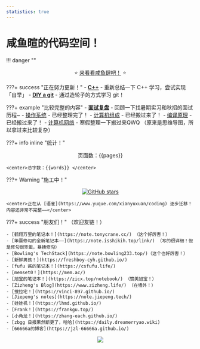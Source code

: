 ```yaml
---
statistics: true
---
```


# 咸鱼暄的代码空间！

!!! danger ""
    <center> ⭐ [来看看咸鱼肆吧！](https://github.com/SaltyfishShop) ⭐ </center>
    
???+ success "正在努力更新！"
    - [**C++**](cpp/cpp_restart/index.md) - 重新总结一下 C++ 学习，尝试实现「自举」
    - [**DIY a git**](git/index.md) - 通过造轮子的方式学习 git！

???+ example "比较完整的内容"
    - [**面试复盘**](interviews/overview.md) - 回顾一下找暑期实习和秋招的面试历程~
    - [操作系统](核心知识/os/I_overview/1_intro/) - 已经整理完了！
    - [计算机组成](computer_organization/index.md) - 已经搬过来了！
    - [编译原理](compile_principle/) - 已经搬过来了！
    - [计算机网络](https://www.yuque.com/xianyuxuan/coding/network) - 寒假整理一下搬过来QWQ （原来是思维导图，所以拿过来比较复杂）

???+ info inline "统计！"
    <center>页面数：{{pages}} </center>
    
    <center>总字数：{{words}} </center>

???+ Warning "施工中！" 
    <center>[![GitHub stars](https://img.shields.io/github/stars/xuan-insr/xuan-insr.github.io.svg?style=social&label=Stars)](https://github.com/xuan-insr/xuan-insr.github.io)</center>

    <center>正在从 [语雀](https://www.yuque.com/xianyuxuan/coding) 逐步迁移！内容还非常不完整——</center>

???+ success "朋友们！"
    （欢迎友链！）

    - [鹤翔万里的笔记本！](https://note.tonycrane.cc/) （这个好厉害！）
    - [笨蛋修勾的全新笔记本——](https://note.isshikih.top/link/) （写的很详细！但是修勾很笨蛋，暴揍修勾）
    - [Bowling's TechStack](https://note.bowling233.top/)（这个也好厉害！）
    - [新鲜男孩！](https://freshboy-cyh.github.io/) 
    - [fufu 酱的笔记本！](https://csfufu.life/)
    - [memset0！](https://mem.ac/)
    - [旭宝的笔记本！](https://zicx.top/notebook/) （赞美旭宝！）
    - [Zizheng's Blog](https://www.zizheng.life/) （在墙外！）
    - [搜拉宅！](https://vinci-897.github.io/)
    - [Jiepeng's notes](https://note.jiepeng.tech/)
    - [娃娃机！](https://lhmd.github.io/)
    - [Frank！](https://frankgu.top/)
    - [小角龙！](https://zhang-each.github.io/)
    - [zbgg 日报果然断更了，哈哈](https://daily.dreamerryao.wiki)
    - [66666a的博客](https://jzl-66666a.github.io/)
    
<center><img src="index.assets/image.png"/></center>




